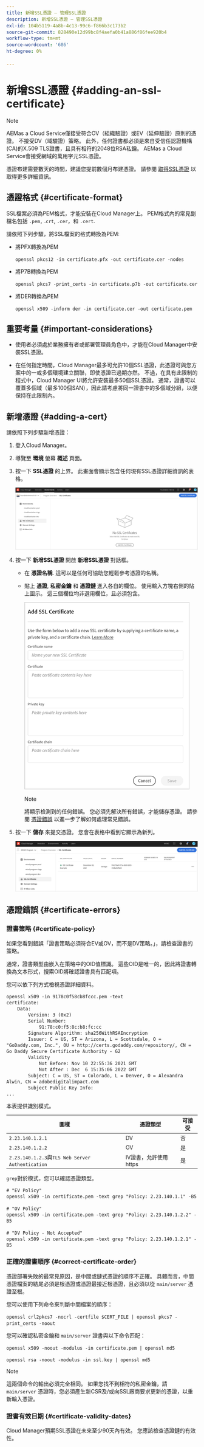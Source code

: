 ```yaml
---
title: 新增SSL憑證 — 管理SSL憑證
description: 新增SSL憑證 — 管理SSL憑證
exl-id: 104b5119-4a8b-4c13-99c6-f866b3c173b2
source-git-commit: 828490e12d99bc8f4aefa0b41a886f86fee920b4
workflow-type: tm+mt
source-wordcount: '686'
ht-degree: 0%

---
```


# 新增SSL憑證 {#adding-an-ssl-certificate}

>[!NOTE]
>AEMas a Cloud Service僅接受符合OV（組織驗證）或EV（延伸驗證）原則的憑證。 不接受DV（域驗證）策略。 此外，任何證書都必須是來自受信任認證機構(CA)的X.509 TLS證書，且具有相符的2048位RSA私鑰。 AEMas a Cloud Service會接受網域的萬用字元SSL憑證。

憑證布建需要數天的時間，建議您提前數個月布建憑證。 請參閱 [取得SSL憑證](/help/implementing/cloud-manager/managing-ssl-certifications/get-ssl-certificate.md) 以取得更多詳細資訊。

## 憑證格式 {#certificate-format}

SSL檔案必須為PEM格式，才能安裝在Cloud Manager上。 PEM格式內的常見副檔名包括 `.pem,` .`crt`, `.cer`，和 `.cert`.

請依照下列步驟，將SSL檔案的格式轉換為PEM:

* 將PFX轉換為PEM

   `openssl pkcs12 -in certificate.pfx -out certificate.cer -nodes`

* 將P7B轉換為PEM

   `openssl pkcs7 -print_certs -in certificate.p7b -out certificate.cer`

* 將DER轉換為PEM

   `openssl x509 -inform der -in certificate.cer -out certificate.pem`

## 重要考量 {#important-considerations}

* 使用者必須處於業務擁有者或部署管理員角色中，才能在Cloud Manager中安裝SSL憑證。

* 在任何指定時間，Cloud Manager最多可允許10個SSL憑證，此憑證可與您方案中的一或多個環境建立關聯，即使憑證已過期亦然。 不過，在具有此限制的程式中，Cloud Manager UI將允許安裝最多50個SSL憑證。 通常，證書可以覆蓋多個域（最多100個SAN），因此請考慮將同一證書中的多個域分組，以便保持在此限制內。


## 新增憑證 {#adding-a-cert}

請依照下列步驟新增憑證：

1. 登入Cloud Manager。
1. 導覽至 **環境** 螢幕 **概述** 頁面。
1. 按一下 **SSL憑證** 的上界。 此畫面會顯示包含任何現有SSL憑證詳細資訊的表格。

   ![](/help/implementing/cloud-manager/assets/ssl/ssl-cert-1.png)

1. 按一下 **新增SSL憑證** 開啟 **新增SSL憑證** 對話框。

   * 在 **憑證名稱**. 這可以是任何可協助您輕鬆參考憑證的名稱。
   * 貼上 **憑證**, **私密金鑰** 和 **憑證鏈** 進入各自的欄位。 使用輸入方塊右側的貼上圖示。
這三個欄位均非選用欄位，且必須包含。

      ![](/help/implementing/cloud-manager/assets/ssl/ssl-cert-02.png)


      >[!NOTE]
      >將顯示檢測到的任何錯誤。 您必須先解決所有錯誤，才能儲存憑證。 請參閱 [憑證錯誤](#certificate-errors) 以進一步了解如何處理常見錯誤。

1. 按一下 **儲存** 來提交憑證。 您會在表格中看到它顯示為新列。

   ![](/help/implementing/cloud-manager/assets/ssl/ssl-cert-3.png)

## 憑證錯誤 {#certificate-errors}

### 證書策略 {#certificate-policy}

如果您看到錯誤「證書策略必須符合EV或OV，而不是DV策略。」，請檢查證書的策略。

通常，證書類型由嵌入在策略中的OID值標識。 這些OID是唯一的，因此將證書轉換為文本形式，搜索OID將確認證書具有匹配項。

您可以依下列方式檢視憑證詳細資料。

```text
openssl x509 -in 9178c0f58cb8fccc.pem -text
certificate:
    Data:
        Version: 3 (0x2)
        Serial Number:
            91:78:c0:f5:8c:b8:fc:cc
        Signature Algorithm: sha256WithRSAEncryption
        Issuer: C = US, ST = Arizona, L = Scottsdale, O = "GoDaddy.com, Inc.", OU = http://certs.godaddy.com/repository/, CN = Go Daddy Secure Certificate Authority - G2
        Validity
            Not Before: Nov 10 22:55:36 2021 GMT
            Not After : Dec  6 15:35:06 2022 GMT
        Subject: C = US, ST = Colorado, L = Denver, O = Alexandra Alwin, CN = adobedigitalimpact.com
        Subject Public Key Info:
...
```

本表提供識別模式。

| 圖樣 | 憑證類型 | 可接受 |
|---|---|---|
| `2.23.140.1.2.1` | DV | 否 |
| `2.23.140.1.2.2` | OV | 是 |
| `2.23.140.1.2.3`與`TLS Web Server Authentication` | IV證書，允許使用https | 是 |

`grep`對於模式，您可以確認憑證類型。

```shell
# "EV Policy"
openssl x509 -in certificate.pem -text grep "Policy: 2.23.140.1.1" -B5

# "OV Policy"
openssl x509 -in certificate.pem -text grep "Policy: 2.23.140.1.2.2" -B5

# "DV Policy - Not Accepted"
openssl x509 -in certificate.pem -text grep "Policy: 2.23.140.1.2.1" -B5
```

### 正確的證書順序 {#correct-certificate-order}

憑證部署失敗的最常見原因，是中間或鏈式憑證的順序不正確。 具體而言，中間憑證檔案的結尾必須是根憑證或憑證最接近根憑證，且必須以從 `main/server` 憑證至根。

您可以使用下列命令來判斷中間檔案的順序：

`openssl crl2pkcs7 -nocrl -certfile $CERT_FILE | openssl pkcs7 -print_certs -noout`

您可以確認私密金鑰和 `main/server` 證書與以下命令匹配：

`openssl x509 -noout -modulus -in certificate.pem | openssl md5`

`openssl rsa -noout -modulus -in ssl.key | openssl md5`

>[!NOTE]
>這兩個命令的輸出必須完全相同。 如果您找不到相符的私密金鑰，請 `main/server` 憑證時，您必須產生新CSR及/或向SSL廠商要求更新的憑證，以重新輸入憑證。

### 證書有效日期 {#certificate-validity-dates}

Cloud Manager預期SSL憑證在未來至少90天內有效。 您應該檢查憑證鏈的有效性。
